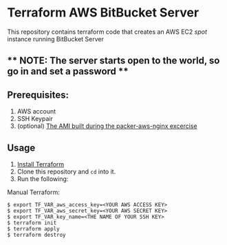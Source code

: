 # Terraform AWS BitBucket Server

This repository contains terraform code that creates an AWS EC2 *spot* instance running BitBucket Server

## ** NOTE: The server starts open to the world, so go in and set a password **

## Prerequisites:
1. AWS account
2. SSH Keypair
3. (optional) [The AMI built during the packer-aws-nginx excercise](https://github.com/qwerty1979bg/packer2-aws-gninx)

## Usage

1. [Install Terraform](https://www.terraform.io/intro/getting-started/install.html)
2. Clone this repository and `cd` into it.
3. Run the following:

Manual Terraform:
```
$ export TF_VAR_aws_access_key=<YOUR AWS ACCESS KEY>
$ export TF_VAR_aws_secret_key=<YOUR AWS SECRET KEY>
$ export TF_VAR_key_name=<THE NAME OF YOUR SSH KEY>
$ terraform init
$ terraform apply
$ terraform destroy
```
